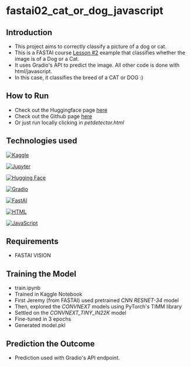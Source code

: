# fastai02_cat_or_dog_javascript

## Introduction

- This project aims to correctly classify a picture of a dog or cat. 
- This is a FASTAI course [Lesson #2](course.fastai.com) example that classifies whether the image is of a Dog or a Cat. 
- It uses Gradio's API to predict the image. All other code is done with html/javascript. 
- In this case, it classifies the breed of a CAT or DOG :)

## How to Run

- Check out the Huggingface page [here](https://huggingface.co/spaces/casedev/petdetector)
- Check out the Github page [here](https://casedev935.github.io/fastai02_petdetector_javascript/)
- Or just run locally clicking in _petdetector.html_

## Technologies used

[![Kaggle](https://www.vectorlogo.zone/logos/kaggle/kaggle-ar21.svg)](https://www.kaggle.com/)

[![Jupyter](https://www.vectorlogo.zone/logos/jupyter/jupyter-ar21.svg)](https://jupyter.org/)

[![Hugging Face](https://www.vectorlogo.zone/logos/huggingface/huggingface-ar21.svg)](https://huggingface.co/)

[![Gradio](https://www.vectorlogo.zone/logos/gradioapp/gradioapp-ar21.svg)](https://gradio.app/)

[![FastAI](https://www.vectorlogo.zone/logos/fastai/fastai-ar21.svg)](https://www.fast.ai/)

[![HTML](https://www.vectorlogo.zone/logos/html5/html5-ar21.svg)](https://developer.mozilla.org/en-US/docs/Web/HTML)

[![JavaScript](https://www.vectorlogo.zone/logos/javascript/javascript-ar21.svg)](https://developer.mozilla.org/en-US/docs/Web/JavaScript)

## Requirements

- FASTAI VISION

## Training the Model

- train.ipynb
- Trained in Kaggle Notebook
- First Jeremy (from FASTAI) used pretrained _CNN RESNET-34_ model
- Then, explored the *CONVNEXT* models using PyTorch's TIMM library
- Settled on the *CONVNEXT_TINY_IN22K* model 
- Fine-tuned in 3 epochs
- Generated model.pkl

## Prediction the Outcome

- Prediction used with Gradio's API endpoint. 




